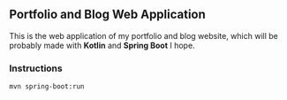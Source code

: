 ## Portfolio and Blog Web Application
This is the web application of my portfolio and blog website, which will be probably made with **Kotlin** and **Spring Boot** I hope.

### Instructions
```
mvn spring-boot:run
```
